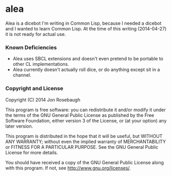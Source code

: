 alea
====

Alea is a dicebot I'm writing in Common Lisp, because I needed a dicebot and I wanted to learn Common Lisp. At the time of this writing (2014-04-27) it is not ready for actual use.

### Known Deficiencies

* Alea uses SBCL extensions and doesn't even pretend to be portable to other CL implementations.
* Alea currently doesn't actually roll dice, or do anything except sit in a channel.

### Copyright and License

Copyright (C) 2014 Jon Rosebaugh

This program is free software: you can redistribute it and/or modify it under the terms of the GNU General Public License as published by the Free Software Foundation, either version 3 of the License, or (at your option) any later version.

This program is distributed in the hope that it will be useful, but WITHOUT ANY WARRANTY; without even the implied warranty of MERCHANTABILITY or FITNESS FOR A PARTICULAR PURPOSE.  See the GNU General Public License for more details.

You should have received a copy of the GNU General Public License along with this program.  If not, see <http://www.gnu.org/licenses/>.

